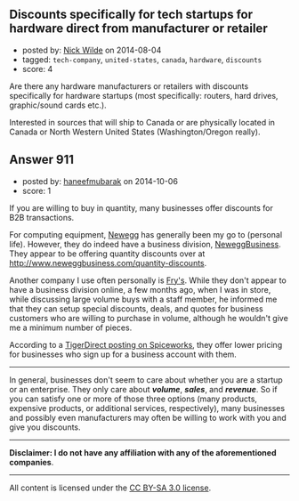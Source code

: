 ## Discounts specifically for tech startups for hardware direct from manufacturer or retailer

- posted by: [Nick Wilde](https://stackexchange.com/users/454046/nick-wilde) on 2014-08-04
- tagged: `tech-company`, `united-states`, `canada`, `hardware`, `discounts`
- score: 4

Are there any hardware manufacturers or retailers with discounts specifically for hardware startups (most specifically: routers, hard drives, graphic/sound cards etc.). 

Interested in sources that will ship to Canada or are physically located in Canada or North Western United States (Washington/Oregon really). 


## Answer 911

- posted by: [haneefmubarak](https://stackexchange.com/users/2619869/haneefmubarak) on 2014-10-06
- score: 1

If you are willing to buy in quantity, many businesses offer discounts for B2B transactions.

For computing equipment, [Newegg](http://www.newegg.com/) has generally been my go to (personal life). However, they do indeed have a business division, [NeweggBusiness](http://www.neweggbusiness.com/). They appear to be offering quantity discounts over at http://www.neweggbusiness.com/quantity-discounts.

Another company I use often personally is [Fry's](http://www.frys.com/). While they don't appear to have a business division online, a few months ago, when I was in store, while discussing large volume buys with a staff member, he informed me that they can setup special discounts, deals, and quotes for business customers who are willing to purchase in volume, although he wouldn't give me a minimum number of pieces.

According to a [TigerDirect posting on Spiceworks](http://community.spiceworks.com/topic/148777-the-benefits-of-having-a-business-account-with-tigerdirect), they offer lower pricing for businesses who sign up for a business account with them.

---

In general, businesses don't seem to care about whether you are a startup or an enterprise. They only care about ***volume***, ***sales***, and ***revenue***. So if you can satisfy one or more of those three options (many products, expensive products, or additional services, respectively), many businesses and possibly even manufacturers may often be willing to work with you and give you discounts.

---

**Disclaimer: I do not have any affiliation with any of the aforementioned companies**.



---

All content is licensed under the [CC BY-SA 3.0 license](https://creativecommons.org/licenses/by-sa/3.0/).
